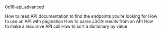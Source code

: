 0x16-api_advanced

How to read API documentation to find the endpoints you’re looking for
How to use an API with pagination
How to parse JSON results from an API
How to make a recursive API call
How to sort a dictionary by value
